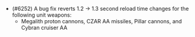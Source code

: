 - (#6252) A bug fix reverts 1.2 -> 1.3 second reload time changes for the following unit weapons:
	- Megalith proton cannons, CZAR AA missiles, Pillar cannons, and Cybran cruiser AA
